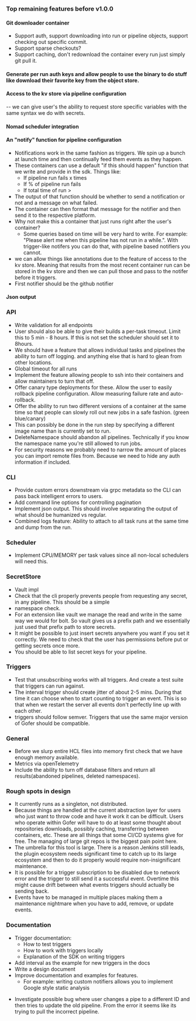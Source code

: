 ### Top remaining features before v1.0.0

#### Git downloader container

- Support auth, support downloading into run or pipeline objects, support checking out specific commit.
- Support sparse checkouts?
- Support caching, don't redownload the container every run just simply git pull it.

#### Generate per run auth keys and allow people to use the binary to do stuff like download their favorite key from the object store.

#### Access to the kv store via pipeline configuration

-- we can give user's the ability to request store specific variables with the same syntax we do with secrets.

#### Nomad scheduler integration

#### An "notify" function for pipeline configuration

- Notifications work in the same fashion as triggers. We spin up a bunch at launch time and then continually feed them
  events as they happen.
- These containers can use a default "if this should happen" function that we write and provide in the sdk. Things like:
  - If pipeline run fails x times
  - If % of pipeline run fails
  - If total time of run > <duration>
- The output of that function should be whether to send a notification or not and a message on what failed.
- The container can then format that message for the notifier and then send it to the respective platform.
- Why not make this a container that just runs right after the user's container?
  - Some queries based on time will be very hard to write. For example: "Please alert me when this pipeline has not run
    in a while.". With trigger-like notifers you can do that, with pipeline based notifiers you cannot.
- we can allow things like annotations due to the feature of access to the kv store. Meaning that results from the most
  recent container run can be stored in the kv store and then we can pull those and pass to the notifer before it triggers.
- First notifier should be the github notifier

#### Json output

### API

- Write validation for all endpoints
- User should also be able to give their builds a per-task timeout. Limit this to 5 min - 8 hours. If this is not set the scheduler should set it to 8hours.
- We should have a feature that allows individual tasks and pipelines the ability to turn off logging.
  and anything else that is hard to glean from other locations.
- Global timeout for all runs
- Implement the feature allowing people to ssh into their containers and allow maintainers to turn that off.
- Offer canary type deployments for these. Allow the user to easily rollback pipeline configuration. Allow measuring failure rate and auto-rollback.
- Offer the ability to run two different versions of a container at the same time so that people can slowly roll out new jobs in a safe fashion. (green blue/canary)
- This can possibly be done in the run step by specifying a different image name than is currently set to run.
- DeleteNamespace should abandon all pipelines. Technically if you know the namespace name you're still allowed to run jobs.
- For security reasons we probably need to narrow the amount of places you can import remote files from. Because we need to hide any auth information if included.

### CLI

- Provide custom errors downstream via grpc metadata so the CLI can pass back intelligent errors to users.
- Add command line options for controlling pagination
- Implement json output. This should involve separating the output of what should be humanized vs regular.
- Combined logs feature: Ability to attach to all task runs at the same time and dump from the run.

### Scheduler

- Implement CPU/MEMORY per task values since all non-local schedulers will need this.

### SecretStore

- Vault impl
- Check that the cli properly prevents people from requesting any secret, in any pipeline. This should be a simple
- namespace check.
- For an extension like vault we manage the read and write in the same way we would for bolt. So vault gives us a prefix
  path and we essentially just used that prefix path to store secrets.
- It might be possible to just insert secrets anywhere you want if you set it correctly. We need to check that
  the user has permissions before put or getting secrets once more.
- You should be able to list secret keys for your pipeline.

### Triggers

- Test that unsubscribing works with all triggers. And create a test suite that triggers can run against.
- The interval trigger should create jitter of about 2-5 mins. During that time it can choose when to start counting to trigger an event. This is so that when we restart the server all events don't perfectly line up with each other.
- triggers should follow semver. Triggers that use the same major version of Gofer should be compatible.

### General

- Before we slurp entire HCL files into memory first check that we have enough memory available.
- Metrics via openTelemetry
- Include the ability to turn off database filters and return all results(abandoned pipelines, deleted namespaces).

### Rough spots in design

- It currently runs as a singleton, not distributed.
- Because things are handled at the current abstraction layer for users who just want to throw code and have it work it can be difficult. Users who operate within Gofer will have to do at least some thought about repositories downloads, possibly caching, transferring between containers, etc. These are all things that some CI/CD systems give for free. The managing of large git repos is the biggest pain point here.
- The umbrella for this tool is large. There is a reason Jenkins still leads, the plugin ecosystem needs significant time to catch up to its large ecosystem and then to do it properly would require non-insignificant maintenance.
- It is possible for a trigger subscription to be disabled due to network error and the trigger to still send it a successful event.
  Overtime this might cause drift between what events triggers should actually be sending back.
- Events have to be managed in multiple places making them a maintenance nightmare when you have to add, remove, or update events.

### Documentation

- Trigger documentation:
  - How to test triggers
  - How to work with triggers locally
  - Explanation of the SDK on writing triggers
- Add interval as the example for new triggers in the docs
- Write a design document
- Improve documentation and examples for features.
  - For example: writing custom notifiers allows you to implement Google style static analysis

* Investigate possible bug where user changes a pipe to a different ID and then tries to update the old pipeline.
  From the error it seems like its trying to pull the incorrect pipeline.
